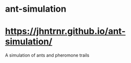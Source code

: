 # ant-simulation
# https://jhntrnr.github.io/ant-simulation/
A simulation of ants and pheromone trails
